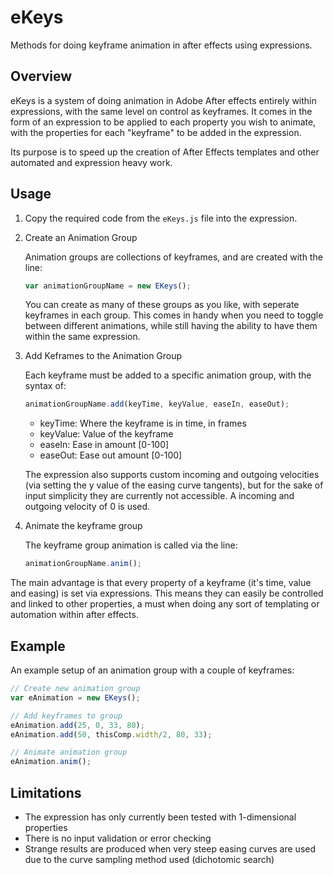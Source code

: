 # eKeys
Methods for doing keyframe animation in after effects using expressions.

## Overview
eKeys is a system of doing animation in Adobe After effects entirely within expressions, with the same level on control as keyframes. It comes in the form of an expression to be applied to each property you wish to animate, with the properties for each "keyframe" to be added in the expression.

Its purpose is to speed up the creation of After Effects templates and other automated and expression heavy work.

## Usage

1. Copy the required code from the `eKeys.js` file into the expression.

2. Create an Animation Group

   Animation groups are collections of keyframes, and are created with the line:

   ```javascript
   var animationGroupName = new EKeys();
   ```

   You can create as many of these groups as you like, with seperate keyframes in each group. This comes in handy when you need to toggle between different animations, while still having the ability to have them within the same expression.

3. Add Keframes to the Animation Group

   Each keyframe must be added to a specific animation group, with the syntax of:

   ```javascript
   animationGroupName.add(keyTime, keyValue, easeIn, easeOut);
   ```

   - keyTime: Where the keyframe is in time, in frames
   - keyValue: Value of the keyframe
   - easeIn: Ease in amount [0-100]
   - easeOut: Ease out amount [0-100]

   The expression also supports custom incoming and outgoing velocities (via setting the y value of the easing curve tangents), but for the sake of input simplicity they are currently not accessible. A incoming and outgoing velocity of 0 is used.

4. Animate the keyframe group

    The keyframe group animation is called via the line:

    ```javascript
    animationGroupName.anim();
    ````

The main advantage is that every property of a keyframe (it's time, value and easing) is set via expressions. This means they can easily be controlled and linked to other properties, a must when doing any sort of templating or automation within after effects.

## Example

An example setup of an animation group with a couple of keyframes:

```javascript
// Create new animation group
var eAnimation = new EKeys();

// Add keyframes to group
eAnimation.add(25, 0, 33, 80);
eAnimation.add(50, thisComp.width/2, 80, 33);

// Animate animation group
eAnimation.anim();
```

## Limitations

* The expression has only currently been tested with 1-dimensional properties
* There is no input validation or error checking
* Strange results are produced when very steep easing curves are used due to the curve sampling method used (dichotomic search)
